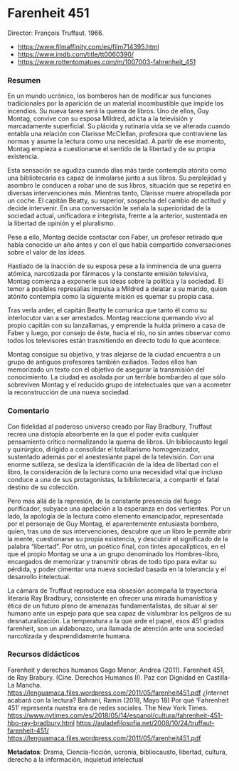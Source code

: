 # Farenheit 451

Director:  François Truffaut. 1966.

* https://www.filmaffinity.com/es/film714395.html
* https://www.imdb.com/title/tt0060390/
* https://www.rottentomatoes.com/m/1007003-fahrenheit_451


### Resumen

En un mundo ucrónico, los bomberos han de modificar sus funciones tradicionales por la aparición de un material incombustible que impide los incendios. Su nueva tarea será la quema de libros. Uno de ellos, Guy Montag, convive con su esposa Mildred, adicta a la televisión y marcadamente superficial. Su plácida y rutinaria vida se ve alterada cuando entabla una relación con Clarisse McClellan, profesora que contraviene las normas y asume la lectura como una necesidad. A partir de ese momento, Montag empieza a cuestionarse el sentido de la libertad y de su propia existencia.

Esta sensación se agudiza cuando días más tarde contempla atónito como una bibliotecaria es capaz de inmolarse junto a sus libros. Su perplejidad y asombro le conducen a robar uno de sus libros, situación que se repetirá en diversas intervenciones más.
Mientras tanto, Clarisse muere atropellada por un coche. El capitán Beatty, su superior, sospecha del cambio de actitud y decide intervenir. En una conversación le señala la superioridad de la sociedad actual, unificadora e integrista, frente a la anterior, sustentada en la libertad de opinión y el pluralismo.

Pese a ello, Montag decide contactar con Faber, un profesor retirado que había conocido un año antes y con el que había compartido conversaciones sobre el valor de las ideas. 

Hastiado de la inacción de su esposa pese a la inminencia de una guerra atómica, narcotizada por fármacos y la constante emisión televisiva, Montag comienza a exponerle sus ideas sobre la política y la sociedad. El temor a posibles represalias impulsa a Mildred a delatar a su marido, quien atónito contempla como la siguiente misión es quemar su propia casa. 

Tras verla arder, el capitán Beatty le comunica que tanto él como su interlocutor van a ser arrestados. Montag reacciona quemando vivo al propio capitán con su lanzallamas, y emprende la huida primero a casa de Faber y luego, por consejo de éste, hacia el río, no sin antes observar como todos los televisores están trasmitiendo en directo todo lo que acontece.

Montag consigue su objetivo, y tras alejarse de la ciudad encuentra a un grupo de antiguos profesores también exiliados. Todos ellos han memorizado un texto con el objetivo de asegurar la transmisión del conocimiento. La ciudad es asolada por un terrible bombardeo al que sólo sobreviven Montag y el reducido grupo de intelectuales que van a acometer la reconstrucción de una nueva sociedad.


### Comentario

Con fidelidad al poderoso universo creado por Ray Bradbury, Truffaut recrea una distopía absorbente en la que el poder evita cualquier pensamiento crítico normalizando la quema de libros. Un bibliocausto legal y quirúrgico, dirigido a consolidar el totalitarismo homogenizador, sustentado además por el anestesiante papel de la televisión. Con una enorme sutileza, se desliza la identificación de la idea de libertad con el libro, la consideración de la lectura como una necesidad vital que incluso conduce a una de sus protagonistas, la bibliotecaria, a compartir el fatal destino de su colección.

Pero más allá de la represión, de la constante presencia del fuego purificador, subyace una apelación a la esperanza en dos vertientes. Por un lado, la apología de la lectura como elemento emancipador, representada por el personaje de Guy Montag, el aparentemente entusiasta bombero, quien, tras una de sus intervenciones, descubre que un libro le permite abrir la mente, cuestionarse su propia existencia, y descubrir el significado de la palabra “libertad”. Por otro, un poético final, con tintes apocalípticos, en el que el propio Montag se una a un grupo denominado los Hombres-libro, encargados de memorizar y transmitir obras de todo tipo para evitar su pérdida, y poder cimentar una nueva sociedad basada en la tolerancia y el desarrollo intelectual.

La cámara de Truffaut reproduce esa obsesión acompaña la trayectoria literaria Ray Bradbury, consistente en ofrecer una mirada humanística y ética de un futuro pleno de amenazas fundamentalistas, de situar al ser humano ante un espejo para que sea capaz de vislumbrar los peligros de su desnaturalización. La temperatura a la que arde el papel, esos 451 grados farenheit, son un aldabonazo, una llamada de atención ante una sociedad narcotizada y desprendidamente humana.

### Recursos didácticos

Farenheit y derechos humanos 
Gago Menor, Andrea (2011). Farenheit 451, de Ray Brabury. (Cine. Derechos Humanos II). Paz con Dignidad en Castilla-La Mancha. https://lenguamaca.files.wordpress.com/2011/05/farenheit451.pdf
¿Internet acabará con la lectura?
Bahrani, Ramin (2018, Mayo 18) Por qué ‘Fahrenheit 451’ representa nuestra era de redes sociales. The New York Times.
https://www.nytimes.com/es/2018/05/14/espanol/cultura/fahrenheit-451-hbo-ray-bradbury.html
https://auladefilosofia.net/2008/10/24/truffaut-farenheit-451/
https://lenguamaca.files.wordpress.com/2011/05/farenheit451.pdf

**Metadatos**: Drama, Ciencia-ficción, ucronía, bibliocausto, libertad, cultura, derecho a la información, inquietud intelectual

